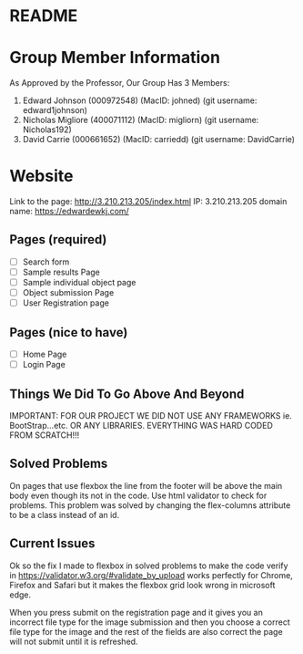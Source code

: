 # README

# Group Member Information
As Approved by the Professor, Our Group Has 3 Members:
1) Edward Johnson (000972548) (MacID: johned) (git username: edward1johnson)
2) Nicholas Migliore (400071112) (MacID: migliorn) (git username: Nicholas192)
3) David Carrie (000661652) (MacID: carriedd) (git username: DavidCarrie)

# Website
Link to the page: http://3.210.213.205/index.html
IP: 3.210.213.205
domain name: https://edwardewkj.com/

## Pages (required)

- [ ] Search form
- [ ] Sample results Page 
- [ ] Sample individual object page
- [ ] Object submission Page
- [ ] User Registration page

## Pages (nice to have)

- [ ] Home Page
- [ ] Login Page

## Things We Did To Go Above And Beyond

IMPORTANT: FOR OUR PROJECT WE DID NOT USE ANY FRAMEWORKS ie. BootStrap...etc. OR ANY LIBRARIES. EVERYTHING WAS HARD CODED FROM SCRATCH!!!

## Solved Problems

On pages that use flexbox the line from the footer will be above the main body even though its not in the code. Use html validator to check for problems. This problem was solved by changing the flex-columns attribute to be a class instead of an id.

## Current Issues

Ok so the fix I made to flexbox in solved problems to make the code verify in https://validator.w3.org/#validate_by_upload works perfectly for Chrome, Firefox and Safari but it makes the flexbox grid look wrong in microsoft edge.

When you press submit on the registration page and it gives you an incorrect file type for the image submission and then you choose
a correct file type for the image and the rest of the fields are also correct the page will not submit until it is refreshed.